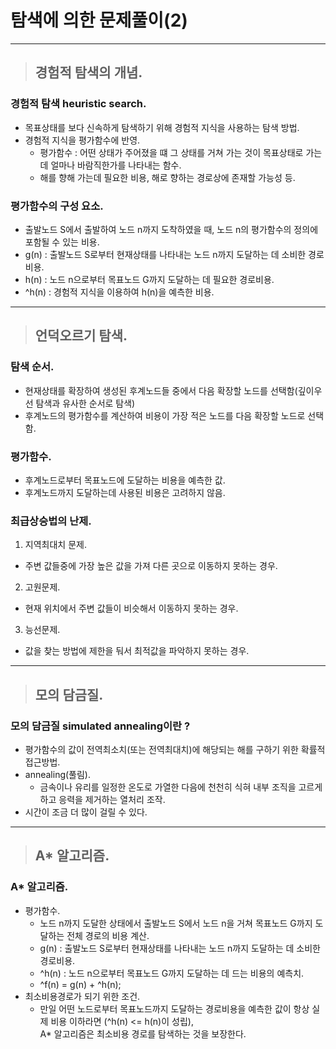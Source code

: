 # 탐색에 의한 문제풀이(2)

---------------------------------------------------------------------------------------------------------

> ## 경험적 탐색의 개념.

### 경험적 탐색 heuristic search.
- 목표상태를 보다 신속하게 탐색하기 위해 경험적 지식을 사용하는 탐색 방법.
- 경험적 지식을 평가함수에 반영.
  - 평가함수 : 어떤 상태가 주어졌을 떄 그 상태를 거쳐 가는 것이 목표상태로 가는데 얼마나 바람직한가를 나타내는 함수.
  - 해를 향해 가는데 필요한 비용, 해로 향하는 경로상에 존재할 가능성 등.

### 평가함수의 구성 요소.
- 출발노드 S에서 출발하여 노드 n까지 도착하였을 때, 노드 n의 평가함수의 정의에 포함될 수 있는 비용.
- g(n) : 출발노드 S로부터 현재상태를 나타내는 노드 n까지 도달하는 데 소비한 경로비용.
- h(n) : 노드 n으로부터 목표노드 G까지 도달하는 데 필요한 경로비용.
- ^h(n) : 경험적 지식을 이용하여 h(n)을 예측한 비용.

---------------------------------------------------------------------------------------------------------

> ## 언덕오르기 탐색.

### 탐색 순서.
- 현재상태를 확장하여 생성된 후계노드들 중에서 다음 확장할 노드를 선택함(깊이우선 탐색과 유사한 순서로 탐색)
- 후계노드의 평가함수를 계산하여 비용이 가장 적은 노드를 다음 확장할 노드로 선택함.

### 평가함수.
- 후계노드로부터 목표노드에 도달하는 비용을 예측한 값.
- 후계노드까지 도달하는데 사용된 비용은 고려하지 않음.

### 최급상승법의 난제.
1. 지역최대치 문제.
  - 주변 값들중에 가장 높은 값을 가져 다른 곳으로 이동하지 못하는 경우.
2. 고원문제.
  - 현재 위치에서 주변 값들이 비슷해서 이동하지 못하는 경우.
3. 능선문제.
  - 값을 찾는 방법에 제한을 둬서 최적값을 파악하지 못하는 경우.

---------------------------------------------------------------------------------------------------------

> ## 모의 담금질.

### 모의 담금질 simulated annealing이란 ?
- 평가함수의 값이 전역최소치(또는 전역최대치)에 해당되는 해를 구하기 위한 확률적 접근방법.
- annealing(풀림).
  - 금속이나 유리를 일정한 온도로 가열한 다음에 천천히 식혀 내부 조직을 고르게 하고 응력을 제거하는 열처리 조작.
- 시간이 조금 더 많이 걸릴 수 있다.

---------------------------------------------------------------------------------------------------------

> ## A* 알고리즘.

### A* 알고리즘.
- 평가함수.
  - 노드 n까지 도달한 상태에서 출발노드 S에서 노드 n을 거쳐 목표노드 G까지 도달하는 전체 경로의 비용 계산.
  - g(n) : 출발노드 S로부터 현재상태를 나타내는 노드 n까지 도달하는 데 소비한 경로비용.
  - ^h(n) : 노드 n으로부터 목표노드 G까지 도달하는 데 드는 비용의 예측치. 
  - ^f(n) = g(n) + ^h(n);
- 최소비용경로가 되기 위한 조건.
  - 만일 어떤 노드로부터 목표노드까지 도달하는 경로비용을 예측한 값이 항상 실제 비용 이하라면 (^h(n) <= h(n)이 성립), <br>
    A* 알고리즘은 최소비용 경로를 탐색하는 것을 보장한다.




















